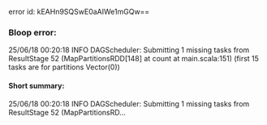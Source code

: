 error id: kEAHn9SQSwE0aAIWe1mGQw==
### Bloop error:

25/06/18 00:20:18 INFO DAGScheduler: Submitting 1 missing tasks from ResultStage 52 (MapPartitionsRDD[148] at count at main.scala:151) (first 15 tasks are for partitions Vector(0))
#### Short summary: 

25/06/18 00:20:18 INFO DAGScheduler: Submitting 1 missing tasks from ResultStage 52 (MapPartitionsRD...